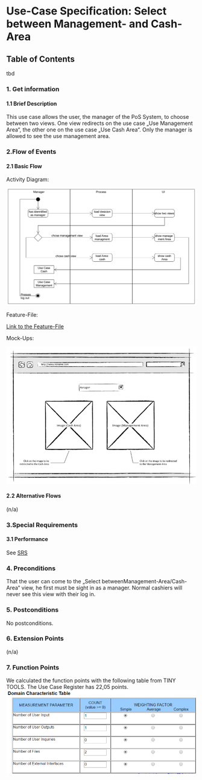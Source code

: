 # Use-Case Specification: Select between Management- and Cash- Area
## Table of Contents
tbd    

### 1. Get information

#### 1.1 Brief Description

This use case allows the user, the manager of the PoS System, to choose between two views. 
One view redirects on the use case „Use Management Area“, the other one on the use case „Use Cash Area“. 
Only the manager is allowed to see the use management area.

### 2.Flow of Events

#### 2.1 Basic Flow

Activity Diagram: 

![flow for selling process][flow]

Feature-File:

[Link to the Feature-File][feature]

Mock-Ups:

![Link to Mock-Ups][mockup1]

#### 2.2 Alternative Flows

(n/a)

### 3.Special Requirements

#### 3.1 Performance
See [SRS]


### 4. Preconditions

That the user can come to the „Select betweenManagement-Area/Cash-Area“ view, 
he first must be sight in as a manager. Normal cashiers will never see this view with their log in.
 
### 5. Postconditions

No postconditions.

### 6. Extension Points
(n/a)

### 7. Function Points
We calculated the function points with the following table from TINY TOOLS. The Use Case Register has
22,05 points.
![Function-Point][fp]

<!-- Link definitions -->
[fp]: https://github.com/PosSystems/pos/blob/master/useCase/FP/FPSelectMaCash.PNG
[feature]: https://github.com/PosSystems/pos/blob/master/pos/features/chooseManageAndCash.feature
[flow]: https://github.com/PosSystems/pos/blob/master/useCase/flowChart/useCaseSelectBetweenMandC.PNG
[SRS]: https://github.com/PosSystems/pos/blob/master/SRS.md
[mockup1]:https://github.com/PosSystems/pos/blob/master/useCase/mockUp/UseCaseSelectBetweenMandC.png

